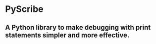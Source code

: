 PyScribe
=====================

A Python library to make debugging with print statements simpler and more effective.
------------------------------------------------------------------------------------
